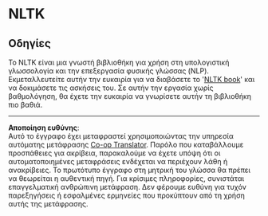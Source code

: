 <!--
CO_OP_TRANSLATOR_METADATA:
{
  "original_hash": "bf39bceb833cd628f224941dca8041df",
  "translation_date": "2025-09-05T01:32:27+00:00",
  "source_file": "6-NLP/4-Hotel-Reviews-1/assignment.md",
  "language_code": "el"
}
-->
# NLTK

## Οδηγίες

Το NLTK είναι μια γνωστή βιβλιοθήκη για χρήση στη υπολογιστική γλωσσολογία και την επεξεργασία φυσικής γλώσσας (NLP). Εκμεταλλευτείτε αυτήν την ευκαιρία για να διαβάσετε το '[NLTK book](https://www.nltk.org/book/)' και να δοκιμάσετε τις ασκήσεις του. Σε αυτήν την εργασία χωρίς βαθμολόγηση, θα έχετε την ευκαιρία να γνωρίσετε αυτήν τη βιβλιοθήκη πιο βαθιά.

---

**Αποποίηση ευθύνης**:  
Αυτό το έγγραφο έχει μεταφραστεί χρησιμοποιώντας την υπηρεσία αυτόματης μετάφρασης [Co-op Translator](https://github.com/Azure/co-op-translator). Παρόλο που καταβάλλουμε προσπάθειες για ακρίβεια, παρακαλούμε να έχετε υπόψη ότι οι αυτοματοποιημένες μεταφράσεις ενδέχεται να περιέχουν λάθη ή ανακρίβειες. Το πρωτότυπο έγγραφο στη μητρική του γλώσσα θα πρέπει να θεωρείται η αυθεντική πηγή. Για κρίσιμες πληροφορίες, συνιστάται επαγγελματική ανθρώπινη μετάφραση. Δεν φέρουμε ευθύνη για τυχόν παρεξηγήσεις ή εσφαλμένες ερμηνείες που προκύπτουν από τη χρήση αυτής της μετάφρασης.